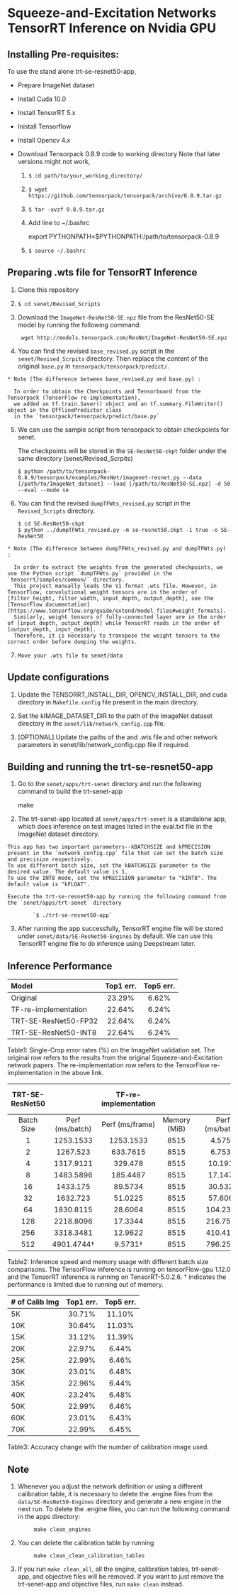 
# Squeeze-and-Excitation Networks TensorRT Inference on Nvidia GPU #

## Installing Pre-requisites: ##

To use the stand alone trt-se-resnet50-app,

- Prepare ImageNet dataset
- Install Cuda 10.0
- Install TensorRT 5.x
- Inistall Tensorflow
- Install Opencv 4.x
- Download Tensorpack 0.8.9 code to working directory
  Note that later versions might not work,

   1. `$ cd path/to/your_working_directory/`
   2. `$ wget https://github.com/tensorpack/tensorpack/archive/0.8.9.tar.gz`
   3. `$ tar -xvzf 0.8.9.tar.gz`
   4. Add line to ~/.bashrc

      export PYTHONPATH=$PYTHONPATH:/path/to/tensorpack-0.8.9

   5. `$ source ~/.bashrc`

## Preparing .wts file for TensorRT Inference ##
  1. Clone this repository
  2. `$ cd senet/Revised_Scripts`
  3. Download the `ImageNet-ResNet50-SE.npz` file from the ResNet50-SE model by running the following command:

          wget http://models.tensorpack.com/ResNet/ImageNet-ResNet50-SE.npz

  4. You can find the revised `base_revised.py` script in the `senet/Revised_Scrpits` directory. Then replace the content of the original `base.py` in `tensorpack/tensorpack/predict/`.

    * Note (The difference between base_revised.py and base.py) :

      In order to obtain the Checkpoints and Tensorboard from the Tensorpack (TensorFlow re-implementation),
      we added an tf.train.Saver() object and an tf.summary.FileWriter() object in the OfflinePredictor class
      in the `tensorpack/tensorpack/predict/base.py`

  5. We can use the sample script from tensorpack to obtain checkpoints for senet.

     The checkpoints will be stored in the `SE-ResNet50-ckpt` folder under the same directory (senet/Revised_Scrpits)

      `$ python /path/to/tensorpack-0.8.9/tensorpack/examples/ResNet/imagenet-resnet.py --data [/path/to/ImageNet_dataset] --load [/path/to/ResNet50-SE.npz] -d 50 --eval --mode se`

  6. You can find the revised `dumpTFWts_revised.py` script in the `Revised_Scripts` directory.

      `$ cd SE-ResNet50-ckpt`   
      `$ python ../dumpTFWts_revised.py -m se-resnet50.ckpt -1 true -o SE-ResNet50 `

    * Note (The difference between dumpTFWts_revised.py and dumpTFWts.py) :

      In order to extract the weights from the generated checkpoints, we use the Python script `dumpTFWts.py` provided in the `tensorrt/samples/common/` directory.
      This project manually loads the V1 format .wts file. However, in TensorFlow, convolutional weight tensors are in the order of [filter_height, filter_width, input_depth, output_depth], see the [TensorFlow documentation](https://www.tensorflow.org/guide/extend/model_files#weight_formats).
      Similarly, weight tensors of fully-connected layer are in the order of [input_depth, output_depth] while TensorRT reads in the order of [output_depth, input_depth].
      Therefore, it is necessary to transpose the weight tensors to the correct order before dumping the weights.

  7. `Move your .wts file to senet/data`

## Update configurations ##

  1. Update the TENSORRT_INSTALL_DIR, OPENCV_INSTALL_DIR, and cuda directory in `Makefile.config` file present in the main directory.

  2. Set the kIMAGE_DATASET_DIR to the path of the ImageNet dataset directory in the `senet/lib/network_config.cpp` file.

  3. [OPTIONAL] Update the paths of the and .wts file and other network parameters in senet/lib/network_config.cpp file if required.

## Building and running the trt-se-resnet50-app ##
  1. Go to the `senet/apps/trt-senet` directory and run the following command to build the trt-senet-app

        make

  2. The trt-senet-app located at `senet/apps/trt-senet` is a standalone app, which does inference on test images listed in the eval.txt file in the ImageNet dataset directory.

    This app has two important parameters--kBATCHSIZE and kPRECISION present in the `network_config.cpp` file that can set the batch size and precision respectively.
    To use different batch size, set the kBATCHSIZE parameter to the desired value. The default value is 1.
    To use the INT8 mode, set the kPRECISION parameter to "kINT8". The default value is "kFLOAT".

    Execute the trt-se-resnet50-app by running the following command from the `senet/apps/trt-senet` directory

            `$ ./trt-se-resnet50-app`
            
  3. After running the app successfully, TensorRT engine file will be stored under `senet/data/SE-ResNet50-Engines` by default.
  We can use this TensorRT engine file to do inference using Deepstream later.

## Inference Performance ##

| Model                  | Top1 err.| Top5 err.|
|:-----------------------|:--------:|:--------:|
| Original               |23.29%    |6.62%     |
| TF-re-implementation   |22.64%    |6.24%     |
| TRT-SE-ResNet50-FP32   |22.64%    |6.24%     |
| TRT-SE-ResNet50-INT8   |22.64%    |6.24%     |

Table1: Single-Crop error rates (%) on the ImageNet validation set. The original row refers to the results from the original Squeeze-and-Excitation network papers. The re-implementation row refers to the TensorFlow re-implementation in the above link.


| TRT-SE-ResNet50  |               |TF-re-implementation|               |   |               |TRT-SE-ResNet50-FP32           |               |   |               |TRT-SE-ResNet50-INT8           |               |
|:----------------:|:-------------:|:-------------:|:-------------:|:-:|:-------------:|:-------------:|:-------------:|:-:|:-------------:|:-------------:|:-------------:|
|Batch Size        |Perf (ms/batch)|Perf (ms/frame)|Memory (MiB)   |   |Perf (ms/batch)|Perf (ms/frame)|Memory (MiB)   |   |Perf (ms/batch)|Perf (ms/frame)|Memory (MiB)   |
|1                 |1253.1533	   |1253.1533	   |8515           |   |4.5759         |4.5759         |479            |   |3.2389         |3.2389         |381            |
|2                 |1267.523	   |633.7615	   |8515           |   |6.7534         |3.3767         |511            |   |4.4621         |2.2310         |383            |
|4                 |1317.9121	   |329.478	       |8515           |   |10.1916        |2.5479         |521            |   |6.1109         |1.5277         |395            |
|8                 |1483.5896	   |185.4487       |8515           |   |17.1475        |2.1434         |579            |   |9.4456         |1.1807         |439            |
|16                |1433.175	   |89.5734        |8515           |   |30.5326        |1.9082         |645            |   |15.2030        |0.9501         |425            |
|32                |1632.723	   |51.0225        |8515           |   |57.6064        |1.8002         |829            |   |26.8220        |0.8381         |475            |
|64                |1830.8115	   |28.6064        |8515           |   |104.2368       |1.6287         |1201           |   |50.5845        |0.7903         |537            |
|128               |2218.8096	   |17.3344        |8515           |   |216.7552       |1.6934         |1913           |   |92.9920        |0.7265         |793            |
|256               |3318.3481	   |12.9622        |8515           |   |410.4115       |1.6031         |3151           |   |199.4728       |0.7791         |1401           |
|512               |4901.4744†	   |9.5731†        |8515           |   |796.2572       |1.5551         |5863           |   |423.8336       |0.8278         |3411           |

Table2: Inference speed and memory usage with different batch size comparisons. The TensorFlow inference is running on tensorFlow-gpu 1.12.0 and the TensorRT inference is running on TensorRT-5.0.2.6. † indicates the performance is limited due to running out of memory.

| # of Calib Img   | Top1 err.| Top5 err.|
|:-----------------|:--------:|:--------:|
| 5K               |30.71%    |11.10%    |
| 10K              |30.64%    |11.03%    |
| 15K              |31.12%    |11.39%    |
| 20K              |22.97%    |6.44%     |
| 25K              |22.99%    |6.46%     |
| 30K              |23.01%    |6.48%     |
| 35K              |22.96%    |6.44%     |
| 40K              |23.24%    |6.48%     |
| 50K              |22.99%    |6.46%     |
| 60K              |23.01%    |6.43%     |
| 70K              |22.99%    |6.45%     |

Table3: Accuracy change with the number of calibration image used.

## Note ##

1. Whenever you adjust the network definition or using a different calibration table, it is necessary to delete the .engine files from the `data/SE-ResNet50-Engines` directory and generate a new engine in the next run. To delete the .engine files, you can run the following command in the apps directory:

            make clean_engines

2. You can delete the calibration table by running

            make clean_clean_calibration_tables

3. If you run `make clean_all`, all the engine, calibration tables, trt-senet-app, and objective files will be removed. If you want to just remove the trt-senet-app and objective files, run `make clean` instead.
